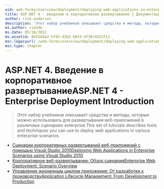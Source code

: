 ```yaml
---
uid: web-forms/overview/deployment/deploying-web-applications-in-enterprise-scenarios/index
title: ASP.NET 4 - введение в корпоративное развертывание | Документация Майкрософт
author: rick-anderson
description: 'Этот набор учебников описывает средства и методы, которые можно использовать для развертывания веб-приложений в различных сценариях enterprise.'
ms.author: riande
ms.date: 05/16/2012
ms.assetid: 8e55d4a3-5f93-42b5-b053-4736c9152f11
msc.legacyurl: /web-forms/overview/deployment/deploying-web-applications-in-enterprise-scenarios
msc.type: chapter
---
```

<a name="aspnet-4---enterprise-deployment-introduction"></a><span data-ttu-id="633f1-103">ASP.NET 4. Введение в корпоративное развертывание</span><span class="sxs-lookup"><span data-stu-id="633f1-103">ASP.NET 4 - Enterprise Deployment Introduction</span></span>
====================
> <span data-ttu-id="633f1-104">Этот набор учебников описывает средства и методы, которые можно использовать для развертывания веб-приложений в различных сценариях enterprise.</span><span class="sxs-lookup"><span data-stu-id="633f1-104">This set of tutorials describes tools and techniques you can use to deploy web applications in various enterprise scenarios.</span></span>


- [<span data-ttu-id="633f1-105">Сценарии корпоративных развертываний веб-приложений с помощью Visual Studio 2010</span><span class="sxs-lookup"><span data-stu-id="633f1-105">Deploying Web Applications in Enterprise Scenarios using Visual Studio 2010</span></span>](deploying-web-applications-in-enterprise-scenarios.md)
- [<span data-ttu-id="633f1-106">Корпоративное веб-развертывание: Обзор сценария</span><span class="sxs-lookup"><span data-stu-id="633f1-106">Enterprise Web Deployment: Scenario Overview</span></span>](enterprise-web-deployment-scenario-overview.md)
- [<span data-ttu-id="633f1-107">Управление жизненным циклом приложения: От разработки к производству</span><span class="sxs-lookup"><span data-stu-id="633f1-107">Application Lifecycle Management: From Development to Production</span></span>](application-lifecycle-management-from-development-to-production.md)

